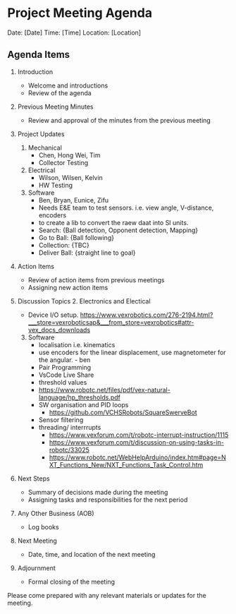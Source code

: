 # Project Meeting Agenda

Date: [Date]
Time: [Time]
Location: [Location]

## Agenda Items

1. Introduction

   - Welcome and introductions
   - Review of the agenda

2. Previous Meeting Minutes

   - Review and approval of the minutes from the previous meeting

3. Project Updates

   1. Mechanical
      - Chen, Hong Wei, Tim
      - Collector Testing
   2. Electrical
      - Wilson, Wilsen, Kelvin
      - HW Testing
   3. Software
      - Ben, Bryan, Eunice, Zifu
      - Needs E&E team to test sensors. i.e. view angle, V-distance, encoders
      - to create a lib to convert the raew daat into SI units.
      - Search: {Ball detection, Opponent detection, Mapping}
      - Go to Ball: {Ball following}
      - Collection: {TBC}
      - Deliver Ball: {straight line to goal}

4. Action Items

   - Review of action items from previous meetings
   - Assigning new action items

5. Discussion Topics 2. Electronics and Electical

   - Device I/O setup. https://www.vexrobotics.com/276-2194.html?___store=vexroboticsap&___from_store=vexrobotics#attr-vex_docs_downloads

   3. Software
      - localisation i.e. kinematics
      - use encoders for the linear displacement, use magnetometer for the angular. - ben
      - Pair Programming
      - VsCode Live Share
      - threshold values
      - https://www.robotc.net/files/pdf/vex-natural-language/hp_thresholds.pdf
      - SW organisation and PID loops
        - https://github.com/VCHSRobots/SquareSwerveBot
      - Sensor filtering
      - threading/ interrrupts
        - https://www.vexforum.com/t/robotc-interrupt-instruction/1115
        - https://www.vexforum.com/t/discussion-on-using-tasks-in-robotc/33025
        - https://www.robotc.net/WebHelpArduino/index.htm#page=NXT_Functions_New/NXT_Functions_Task_Control.htm

6. Next Steps

   - Summary of decisions made during the meeting
   - Assigning tasks and responsibilities for the next period

7. Any Other Business (AOB)

   - Log books

8. Next Meeting

   - Date, time, and location of the next meeting

9. Adjournment
   - Formal closing of the meeting

Please come prepared with any relevant materials or updates for the meeting.
